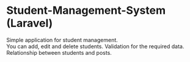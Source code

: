 # Student-Management-System (Laravel)
Simple application for student management. <br/>
You can add, edit and delete students. 
Validation for the required data.
Relationship between students and posts.
